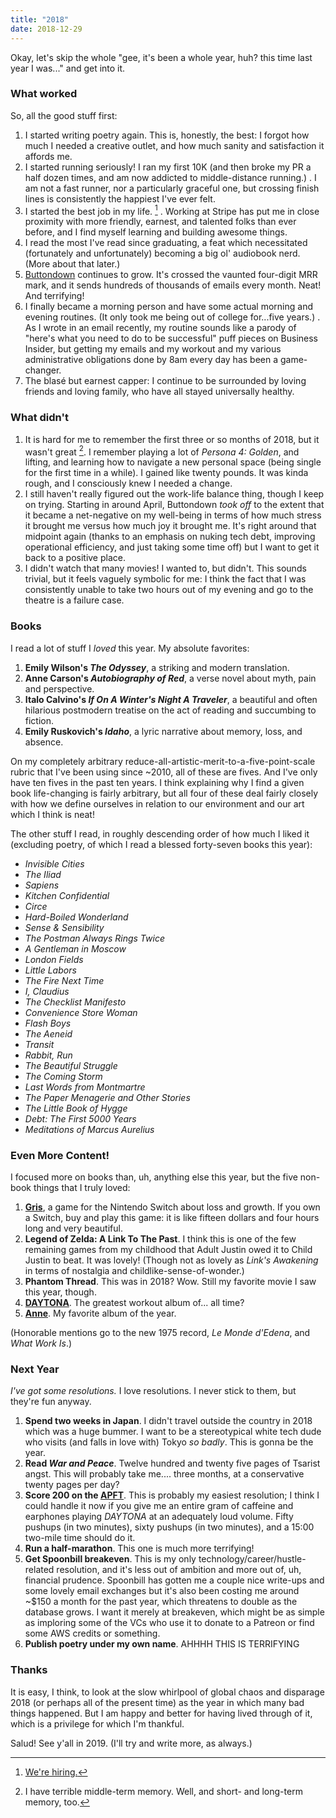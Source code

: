 ```yaml
---
title: "2018"
date: 2018-12-29
---
```


Okay, let's skip the whole "gee, it's been a whole year, huh? this time last year I was..." and get into it.

### What worked

So, all the good stuff first:

1. I started writing poetry again. This is, honestly, the best: I forgot how much I needed a creative outlet, and how much sanity and satisfaction it affords me.
2. I started running seriously! I ran my first 10K (and then broke my PR a half dozen times, and am now addicted to middle-distance running.) . I am not a fast runner, nor a particularly graceful one, but crossing finish lines is consistently the happiest I've ever felt.
3. I started the best job in my life. [^1] . Working at Stripe has put me in close proximity with more friendly, earnest, and talented folks than ever before, and I find myself learning and building awesome things.
4. I read the most I've read since graduating, a feat which necessitated (fortunately and unfortunately) becoming a big ol' audiobook nerd. (More about that later.)
5. [Buttondown](https://buttondown.com) continues to grow. It's crossed the vaunted four-digit MRR mark, and it sends hundreds of thousands of emails every month. Neat! And terrifying!
6. I finally became a morning person and have some actual morning and evening routines. (It only took me being out of college for...five years.) . As I wrote in an email recently, my routine sounds like a parody of "here's what you need to do to be successful" puff pieces on Business Insider, but getting my emails and my workout and my various administrative obligations done by 8am every day has been a game-changer.
7. The blasé but earnest capper: I continue to be surrounded by loving friends and loving family, who have all stayed universally healthy.

### What didn't

1. It is hard for me to remember the first three or so months of 2018, but it wasn't great [^2]. I remember playing a lot of _Persona 4: Golden_, and lifting, and learning how to navigate a new personal space (being single for the first time in a while). I gained like twenty pounds. It was kinda rough, and I consciously knew I needed a change.
2. I still haven't really figured out the work-life balance thing, though I keep on trying. Starting in around April, Buttondown _took off_ to the extent that it became a net-negative on my well-being in terms of how much stress it brought me versus how much joy it brought me. It's right around that midpoint again (thanks to an emphasis on nuking tech debt, improving operational efficiency, and just taking some time off) but I want to get it back to a positive place.
3. I didn't watch that many movies! I wanted to, but didn't. This sounds trivial, but it feels vaguely symbolic for me: I think the fact that I was consistently unable to take two hours out of my evening and go to the theatre is a failure case.

### Books

I read a lot of stuff I _loved_ this year. My absolute favorites:

1. **Emily Wilson's _The Odyssey_**, a striking and modern translation.
2. **Anne Carson's _Autobiography of Red_**, a verse novel about myth, pain and perspective.
3. **Italo Calvino's _If On A Winter's Night A Traveler_**, a beautiful and often hilarious postmodern treatise on the act of reading and succumbing to fiction.
4. **Emily Ruskovich's _Idaho_**, a lyric narrative about memory, loss, and absence.

On my completely arbitrary reduce-all-artistic-merit-to-a-five-point-scale rubric that I've been using since ~2010, all of these are fives. And I've only have ten fives in the past ten years. I think explaining why I find a given book life-changing is fairly arbitrary, but all four of these deal fairly closely with how we define ourselves in relation to our environment and our art which I think is neat!

The other stuff I read, in roughly descending order of how much I liked it (excluding poetry, of which I read a blessed forty-seven books this year):

- _Invisible Cities_
- _The Iliad_
- _Sapiens_
- _Kitchen Confidential_
- _Circe_
- _Hard-Boiled Wonderland_
- _Sense & Sensibility_
- _The Postman Always Rings Twice_
- _A Gentleman in Moscow_
- _London Fields_
- _Little Labors_
- _The Fire Next Time_
- _I, Claudius_
- _The Checklist Manifesto_
- _Convenience Store Woman_
- _Flash Boys_
- _The Aeneid_
- _Transit_
- _Rabbit, Run_
- _The Beautiful Struggle_
- _The Coming Storm_
- _Last Words from Montmartre_
- _The Paper Menagerie and Other Stories_
- _The Little Book of Hygge_
- _Debt: The First 5000 Years_
- _Meditations of Marcus Aurelius_

### Even More Content!

I focused more on books than, uh, anything else this year, but the five non-book things that I truly loved:

1. **[Gris](https://www.nintendo.com/en_CA/games/detail/gris-switch)**, a game for the Nintendo Switch about loss and growth. If you own a Switch, buy and play this game: it is like fifteen dollars and four hours long and very beautiful.
2. **Legend of Zelda: A Link To The Past**. I think this is one of the few remaining games from my childhood that Adult Justin owed it to Child Justin to beat. It was lovely! (Though not as lovely as _Link's Awakening_ in terms of nostalgia and childlike-sense-of-wonder.)
3. **Phantom Thread**. This was in 2018? Wow. Still my favorite movie I saw this year, though.
4. **[DAYTONA](https://open.spotify.com/album/07bIdDDe3I3hhWpxU6tuBp)**. The greatest workout album of... all time?
5. **[Anne](https://open.spotify.com/album/3Azclf786vim7jMEXfDceG)**. My favorite album of the year.

(Honorable mentions go to the new 1975 record, _‌Le Monde d'Edena_, and _What Work Is_.)

### Next Year

_I've got some resolutions._ I love resolutions. I never stick to them, but they're fun anyway.

1. **Spend two weeks in Japan**. I didn't travel outside the country in 2018 which was a huge bummer. I want to be a stereotypical white tech dude who visits (and falls in love with) Tokyo _so badly_. This is gonna be the year.
2. **Read _War and Peace_**. Twelve hundred and twenty five pages of Tsarist angst. This will probably take me.... three months, at a conservative twenty pages per day?
3. **Score 200 on the [APFT](https://en.wikipedia.org/wiki/United_States_Army_Physical_Fitness_Test)**. This is probably my easiest resolution; I think I could handle it now if you give me an entire gram of caffeine and earphones playing _DAYTONA_ at an adequately loud volume. Fifty pushups (in two minutes), sixty pushups (in two minutes), and a 15:00 two-mile time should do it.
4. **Run a half-marathon**. This one is much more terrifying!
5. **Get Spoonbill breakeven**. This is my only technology/career/hustle-related resolution, and it's less out of ambition and more out of, uh, financial prudence. Spoonbill has gotten me a couple nice write-ups and some lovely email exchanges but it's also been costing me around ~$150 a month for the past year, which threatens to double as the database grows. I want it merely at breakeven, which might be as simple as imploring some of the VCs who use it to donate to a Patreon or find some AWS credits or something.
6. **Publish poetry under my own name**. AHHHH THIS IS TERRIFYING

### Thanks

It is easy, I think, to look at the slow whirlpool of global chaos and disparage 2018 (or perhaps all of the present time) as the year in which many bad things happened. But I am happy and better for having lived through of it, which is a privilege for which I'm thankful.

Salud! See y'all in 2019. (I'll try and write more, as always.)

[^1]: [We're hiring.](https://stripe.com/jobs#openings)
[^2]: I have terrible middle-term memory. Well, and short- and long-term memory, too.
